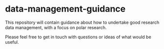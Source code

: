 # data-management-guidance
This repository will contain guidance about how to undertake good research data management, with a focus on polar research. 

Please feel free to get in touch with questions or ideas of what would be useful.
